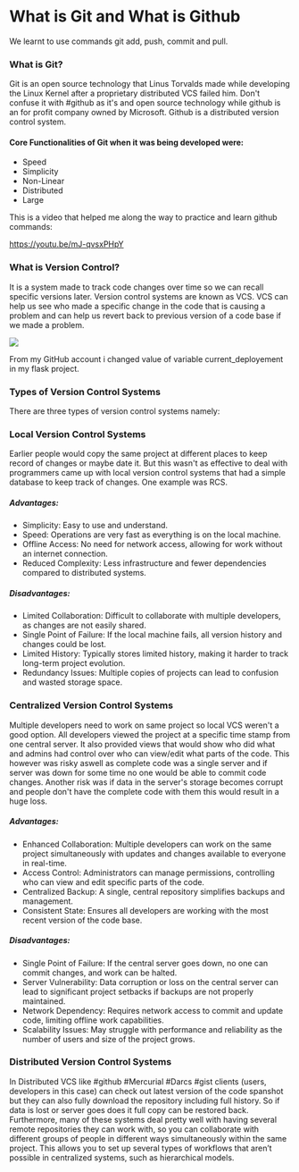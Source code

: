# What is Git and What is Github

We learnt to use commands git add, push, commit and pull. 

### What is Git? 

Git is an open source technology that Linus Torvalds made while developing the Linux Kernel after a proprietary distributed VCS failed him. Don't confuse it with #github as it's and open source technology while github is an for profit company owned by Microsoft. Github is a distributed version control system.

 #### Core Functionalities of Git when it was being developed were: 

- Speed
- Simplicity
- Non-Linear
- Distributed
- Large

This is a video that helped me along the way to practice and learn github commands:

https://youtu.be/mJ-qvsxPHpY 

### What is Version Control? 

It is a system made to track code changes over time so we can recall specific versions later. Version control systems are known as VCS. VCS can help us see who made a specific change in the code that is causing a problem and can help us revert back to previous version of a code base if we made a problem. 




![](https://i.imgur.com/7jgX0dP.png)


From my GitHub account i changed value of variable current_deployement in my flask project. 

### Types of Version Control Systems

There are three types of version control systems namely:

### Local Version Control Systems

Earlier people would copy the same project at different places to keep record of changes or maybe date it. But this wasn't as effective to deal with programmers came up with local version control systems that had a simple database to keep track of changes. One example was RCS. 

##### Advantages:

- Simplicity: Easy to use and understand.
- Speed: Operations are very fast as everything is on the local machine.
- Offline Access: No need for network access, allowing for work without an internet connection.
- Reduced Complexity: Less infrastructure and fewer dependencies compared to distributed systems.

##### Disadvantages:

- Limited Collaboration: Difficult to collaborate with multiple developers, as changes are not easily shared.
- Single Point of Failure: If the local machine fails, all version history and changes could be lost.
- Limited History: Typically stores limited history, making it harder to track long-term project evolution.
- Redundancy Issues: Multiple copies of projects can lead to confusion and wasted storage space.
### Centralized Version Control Systems

Multiple developers need to work on same project so local VCS weren't a good option. All developers viewed the project at a specific time stamp from one central server. It also provided views that would show who did what and admins had control over who can view/edit what parts of the code. This however was risky aswell as complete code was a single server and if server was down for some time no one would be able to commit code changes. Another risk was if data in the server's storage becomes corrupt and people don't have the complete code with them this would result in a huge loss. 
##### Advantages:

- Enhanced Collaboration: Multiple developers can work on the same project simultaneously with updates and changes available to everyone in real-time.
- Access Control: Administrators can manage permissions, controlling who can view and edit specific parts of the code.
- Centralized Backup: A single, central repository simplifies backups and management.
- Consistent State: Ensures all developers are working with the most recent version of the code base.

##### Disadvantages:

- Single Point of Failure: If the central server goes down, no one can commit changes, and work can be halted.
- Server Vulnerability: Data corruption or loss on the central server can lead to significant project setbacks if backups are not properly maintained.
- Network Dependency: Requires network access to commit and update code, limiting offline work capabilities.
- Scalability Issues: May struggle with performance and reliability as the number of users and size of the project grows.
### Distributed Version Control Systems 

In Distributed VCS like #github #Mercurial #Darcs #gist clients (users, developers in this case) can check out latest version of the code spanshot but they can also fully download the repository including full history. So if data is lost or server goes does it full copy can be restored back. Furthermore, many of these systems deal pretty well with having several remote repositories they
can work with, so you can collaborate with different groups of people in different ways simultaneously within the same project. This allows you to set up several types of workflows that aren’t possible in centralized systems, such as hierarchical models.
